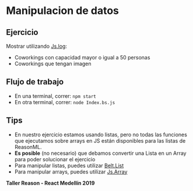 # Manipulacion de datos

## Ejercicio

Mostrar utilizando [Js.log](https://reasonml.github.io/docs/en/interop#just-dumping-javascript-in-the-middle-of-your-reason-code):

- Coworkings con capacidad mayor o igual a 50 personas
- Coworkings que tengan imagen

## Flujo de trabajo

- En una terminal, correr: `npm start`
- En otra terminal, correr: `node Index.bs.js`

## Tips

- En nuestro ejercicio estamos usando listas, pero no todas las funciones que ejecutamos sobre arrays en JS están disponibles para las listas de ReasonML.
- **Es posible** (no necesario) que debamos convertir una Lista en un Array para poder solucionar el ejercicio
- Para manipular listas, puedes utilizar [Belt.List](https://bucklescript.github.io/bucklescript/api/Belt.List.html)
- Para manipular arrays, puedes utilizar [Js.Array](https://bucklescript.github.io/bucklescript/api/Js.Array.html)

**Taller Reason - React Medellín 2019**
